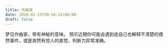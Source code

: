 ```yaml
---
title: 作曲家
date: 2020-02-15T20:54:12+08:00
draft: false
---
```


梦见作曲家，带有神秘的意味。
预示近期你可能会遇到连自己也解释不清楚的偶然事件，或是突然有惊人的直觉，判断力异常准确。
